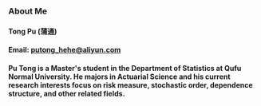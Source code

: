### About Me
#### Tong Pu (蒲通)
#### Email: putong_hehe@aliyun.com
#### Pu Tong is a Master's student in the Department of Statistics at Qufu Normal University. He majors in Actuarial Science and his current research interests focus on risk measure, stochastic order, dependence structure, and other related fields.